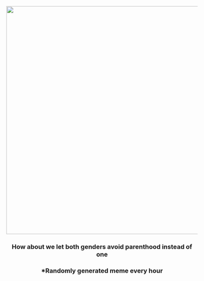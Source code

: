 <p align="center">
        <img src="https://i.redd.it/myxzvn40gjy81.jpg" width="600" height="600">
        </p>
        <h3 align="center">How about we let both genders avoid parenthood instead of one</h3>
        <h3 align="center">*Randomly generated meme every hour</h3>
    